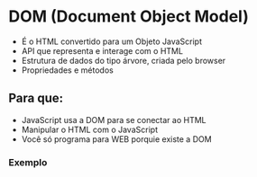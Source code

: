 # DOM (Document Object Model)

* É o HTML convertido para um Objeto JavaScript
* API que representa e interage com o HTML
* Estrutura de dados do tipo árvore, criada pelo browser
* Propriedades e métodos

## Para que:

* JavaScript usa a DOM para se conectar ao HTML
* Manipular o HTML com o JavaScript
* Você só programa para WEB porquie existe a DOM

### Exemplo